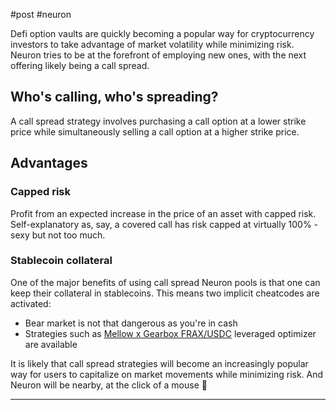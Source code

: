 #post #neuron 

Defi option vaults are quickly becoming a popular way for cryptocurrency investors to take advantage of market volatility while minimizing risk. Neuron tries to be at the forefront of employing new ones, with the next offering likely being a call spread.

## Who's calling, who's spreading?
A call spread strategy involves purchasing a call option at a lower strike price while simultaneously selling a call option at a higher strike price. 

## Advantages
### Capped risk
Profit from an expected increase in the price of an asset with capped risk. Self-explanatory as, say, a covered call has risk capped at virtually 100% - sexy but not too much.

### Stablecoin collateral
One of the major benefits of using call spread Neuron pools is that one can keep their collateral in stablecoins. 
This means two implicit cheatcodes are activated:
- Bear market is not that dangerous as you're in cash
- Strategies such as [Mellow x Gearbox FRAX/USDC](https://app.mellow.finance/products/mainnet-fearless-fraxusdc-gearbox) leveraged optimizer are available

It is likely that call spread strategies will become an increasingly popular way for users to capitalize on market movements while minimizing risk. And Neuron will be nearby, at the click of a mouse 🧠

---
